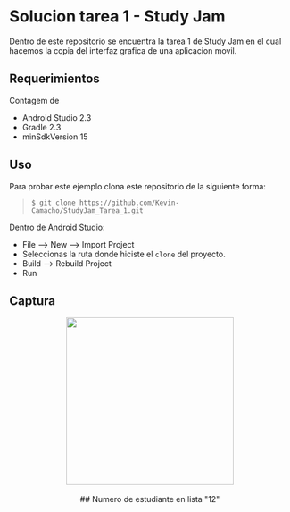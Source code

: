 # Solucion tarea 1 - Study Jam


Dentro de este repositorio se encuentra la tarea 1 de Study Jam en el cual
hacemos la copia del interfaz grafica de una aplicacion movil.

## Requerimientos
Contagem de
  * Android Studio 2.3
  * Gradle 2.3
  * minSdkVersion 15

## Uso

Para probar este ejemplo clona este repositorio de la siguiente forma:
>
>     $ git clone https://github.com/Kevin-Camacho/StudyJam_Tarea_1.git

Dentro de Android Studio:

* File --> New --> Import Project
* Seleccionas la ruta donde hiciste el `clone` del proyecto.
* Build --> Rebuild Project
* Run

## Captura

<div align="center">
    <center>
        <img src="/img/captura.png" width="300">
    </ center >
</ div >
<br><br>
## Numero de estudiante en lista "12"